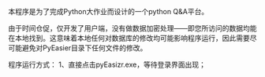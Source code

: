 本程序是为了完成Python大作业而设计的一个python Q&A平台。

由于时间仓促，仅开发了用户端，没有做数据加密处理——即您所访问的数据均能在本地找到。这意味着本地任何对数据库的修改均可能影响程序运行，因此需要尽可能避免对PyEasier目录下任何文件的修改。

程序运行方式：
1、直接点击pyEasizr.exe，等待登录界面出现；
